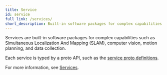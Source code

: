 ```yaml
---
title: Service
id: service
full_link: /services/
short_description: Built-in software packages for complex capabilities such as SLAM, Computer Vision, Motion Planning, and Data Collection.
---
```


Services are built-in software packages for complex capabilities such as Simultaneous Localization And Mapping (SLAM), computer vision, motion planning, and data collection.

Each service is typed by a proto API, such as the [service proto definitions](https://github.com/viamrobotics/api/tree/main/proto/viam/service).

For more information, see [Services](/services/).
